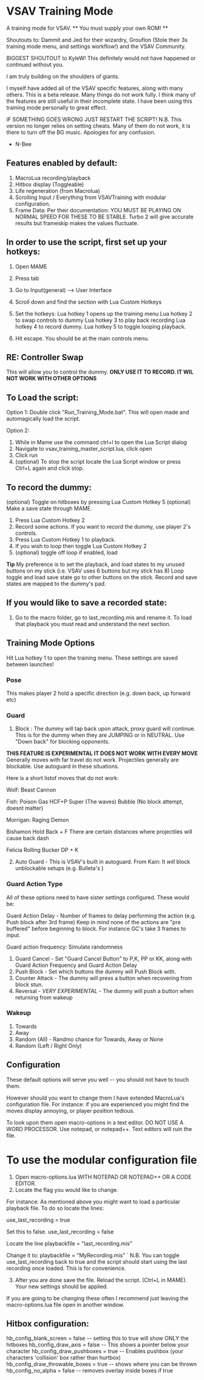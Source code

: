 # VSAV Training Mode

A training mode for VSAV. ** You must supply your own ROM! ** 

Shoutouts to: Dammit and Jed for their wizardry, Grouflon (Stole their 3s training mode menu, and settings workflow!) and the VSAV Community. 

BIGGEST SHOUTOUT to KyleW! This definitely would not have happened or continued without you.

I am truly building on the shoulders of giants.

I myself have added all of the VSAV specific features, along with many others.
This is a beta release. Many things do not work fully. I think many of the features are still useful in their incomplete state.
I have been using this training mode personally to great effect.

IF SOMETHING GOES WRONG JUST RESTART THE SCRIPT!
N.B. This version no longer relies on setting cheats. Many of them do not work, it is there to turn off the BG music. Apologies for any confusion.

- N-Bee

## Features enabled by default:
1) MacroLua recording/playback
2) Hitbox display (Toggleable)
3) Life regeneration (from Macrolua)
4) Scrolling Input / Everything from VSAVTraining with modular configuration.
5) Frame Data: Per their documentation: YOU MUST BE PLAYING ON NORMAL SPEED FOR THESE TO BE STABLE.
   Turbo 2 will give accurate results but frameskip makes the values fluctuate.

## In order to use the script, first set up your hotkeys:
1. Open MAME
2. Press tab
3. Go to Input(general) --> User Interface
4. Scroll down and find the section with Lua Custom Hotkeys
5. Set the hotkeys:
	Lua hotkey 1 opens up the training menu
	Lua hotkey 2 to swap controls to dummy
	Lua hotkey 3 to play back recording
	Lua hotkey 4 to record dummy.
	Lua hotkey 5 to toggle looping playback.

6. Hit escape. You should be at the main controls menu.

## RE: Controller Swap
This will allow you to control the dummy. **ONLY USE IT TO RECORD. IT WIL NOT WORK WITH OTHER OPTIONS**

## To Load the script:

Option 1: Double click "Run_Training_Mode.bat". This will open made and automagically load the script.

Option 2:
1) While in Mame use the command ctrl+l to open the Lua Script dialog 
2) Navigate to vsav_training_master_script.lua, click open
3) Click run
4) (optional) To stop the script locate the Lua Script window or press Ctrl+L again
   and click stop.

## To record the dummy:

(optional) Toggle on hitboxes by pressing Lua Custom Hotkey 5
(optional) Make a save state through MAME.
1. Press Lua Custom Hotkey 2
2. Record some actions. If you want to record the dummy, use player 2's controls.
3. Press Lua Custom Hotkey 1 to playback.
4. If you wish to loop then toggle Lua Custom Hotkey 2
5. (optional) toggle off loop if enabled, load 

**Tip** My preference is to set the playback, 
and load states to my unused buttons on my stick (i.e. VSAV uses 6 buttons but my stick has 8)
Loop toggle and load save state go to other buttons on the stick.
Record and save states are mapped to the dummy's pad.

## If you would like to save a recorded state:

1) Go to the macro folder, go to last_recording.mis and rename it.
To load that playback you must read and understand the next section.

## Training Mode Options

Hit Lua hotkey 1 to open the training menu. These settings are saved between launches!

### Pose

This makes player 2 hold a specific direction (e.g. down back, up forward etc)

### Guard
1. Block : The dummy will tap back upon attack, proxy guard will continue.
This is for the dummy when they are JUMPING or in NEUTRAL. Use "Down back" for blocking opponents.

**THIS FEATURE IS EXPERIMENTAL IT DOES NOT WORK WITH EVERY MOVE**
Generally moves with far travel do not work. Projectiles generally are blockable.
Use autoguard in these situations. 

Here is a short listof moves that do not work:

Wolf:
  Beast Cannon

Fish:
  Poison Gas
  HCF+P Super (The waves)
  Bubble (No block attempt, doesnt matter)

Morrigan: 
  Raging Demon

Bishamon
  Hold Back + F
  There are certain distances where projectiles will cause back dash 

Felicia
  Rolling Bucker
  DP + K

2. Auto Guard - This is VSAV's built in autoguard. From Kain: It *will* block unblockable setups (e.g. Bulleta's ) 

### Guard Action Type

All of these options need to have sister settings configured. These would be:

Guard Action Delay - Number of frames to delay performing the action (e.g. Push block after 3rd frame)
Keep in mind none of the actions are "pre buffered" before beginning to block. For instance GC's take 3 frames to input.

Guard action frequency: Simulate randomness 

1. Guard Cancel - Set "Guard Cancel Button" to P,K, PP or KK, along with Guard Action Frequency and Guard Action Delay
2. Push Block - Set which buttons the dummy will Push Block with.
3. Counter Attack - The dummy will press a button when recovering from block stun.
4. Reversal - *VERY EXPERIMENTAL* - The dummy will push a button when returning from wakeup 

### Wakeup

1. Towards
2. Away
3. Random (All) - Randmo chance for Towards, Away or None
4. Random (Left / Right Only)

## Configuration

These default options will serve you well -- you should not have to touch them.

However should you want to change them I have extended MacroLua's configuration file.
For instance: if you are experienced you might find the moves display annoying, or player position tedious.

To look upon them open macro-options in a text editor. 
DO NOT USE A WORD PROCESSOR. Use notepad, or notepad++.
Text editors will ruin the file.

# To use the modular configuration file

1. Open macro-options.lua WITH NOTEPAD OR NOTEPAD++ OR A CODE EDITOR.
2. Locate the flag you would like to change.

For instance: As mentioned above you might want to load a particular playback file.
To do so locate the lines:

use_last_recording = true

Set this to false.
use_last_recording = false

Locate the line
playbackfile = "last_recording.mis"

Change it to:
playbackfile = "MyRecording.mis"
`
N.B. You can toggle use_last_recording back to true and the script should start using the last recording once loaded.
This is for convenience.

3.  After you are done save the file. Reload the script. (Ctrl+L in MAME). Your new settings should be applied.

If you are going to be changing these often I recommend just leaving the macro-options.lua file open in another window.

## Hitbox configuration:

  hb_config_blank_screen         = false -- setting this to true will show ONLY the hitboxes
  hb_config_draw_axis            = false -- This shows a pointer below your character
  hb_config_draw_pushboxes       = true  -- Enables pushbox (your characters 'collision' box rather than hurtbox)
  hb_config_draw_throwable_boxes = true  -- shows where you can be thrown
  hb_config_no_alpha             = false -- removes overlay inside boxes if true
